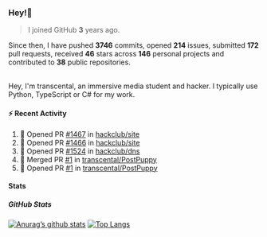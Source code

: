 ### Hey!👋
<!-- [![Banner](banner.png)](https://dillonb07.is-a.dev) -->


> I joined GitHub **3** years ago.

Since then, I have pushed **3746** commits, opened **214** issues, submitted **172** pull requests, received **46** stars across **146** personal projects and contributed to **38** public repositories.

<br>
Hey, I'm transcental, an immersive media student and hacker. I typically use Python, TypeScript or C# for my work.

<br>

#### :zap: Recent Activity

<!--START_SECTION:activity-->
1. 💪 Opened PR [#1467](https://github.com/hackclub/site/pull/1467) in [hackclub/site](https://github.com/hackclub/site)
2. 💪 Opened PR [#1466](https://github.com/hackclub/site/pull/1466) in [hackclub/site](https://github.com/hackclub/site)
3. 💪 Opened PR [#1524](https://github.com/hackclub/dns/pull/1524) in [hackclub/dns](https://github.com/hackclub/dns)
4. 🎉 Merged PR [#1](https://github.com/transcental/PostPuppy/pull/1) in [transcental/PostPuppy](https://github.com/transcental/PostPuppy)
5. 💪 Opened PR [#1](https://github.com/transcental/PostPuppy/pull/1) in [transcental/PostPuppy](https://github.com/transcental/PostPuppy)
<!--END_SECTION:activity-->

#### Stats

##### GitHub Stats
[![Anurag’s github stats](https://github-readme-stats.vercel.app/api?username=transcental&show_icons=true&theme=radical)](https://github.com/transcental)
[![Top Langs](https://github-readme-stats.vercel.app/api/top-langs/?username=transcental&layout=compact&theme=radical)](https://github.com/transcental)
